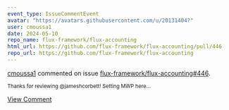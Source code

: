 ```yaml
---
event_type: IssueCommentEvent
avatar: "https://avatars.githubusercontent.com/u/20131404?"
user: cmoussa1
date: 2024-05-10
repo_name: flux-framework/flux-accounting
html_url: https://github.com/flux-framework/flux-accounting/pull/446
repo_url: https://github.com/flux-framework/flux-accounting
---
```


<a href='https://github.com/cmoussa1' target='_blank'>cmoussa1</a> commented on issue <a href='https://github.com/flux-framework/flux-accounting/pull/446' target='_blank'>flux-framework/flux-accounting#446</a>.

<small>Thanks for reviewing @jameshcorbett! Setting MWP here...</small>

<a href='https://github.com/flux-framework/flux-accounting/pull/446' target='_blank'>View Comment</a>